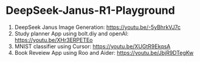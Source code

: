 # DeepSeek-Janus-R1-Playground

1. DeepSeek Janus Image Generation: https://youtu.be/-5yBhrkVJ7c
2. Study planner App using bolt.diy and openAI: https://youtu.be/XHr3ERPETEo
3. MNIST classifier using Cursor: https://youtu.be/XUGtR9EkqsA
4. Book Reveiew App using Roo and Aider: https://youtu.be/JbjR9DTegKw
